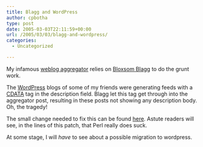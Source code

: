 ```yaml
---
title: Blagg and WordPress
author: cpbotha
type: post
date: 2005-03-03T22:11:59+00:00
url: /2005/03/03/blagg-and-wordpress/
categories:
  - Uncategorized

---
```

My infamous [weblog aggregator][1] relies on [Bloxsom Blagg][2] to do the grunt work.

The [WordPress][3] blogs of some of my friends were generating feeds with a [CDATA][4] tag in the description field. Blagg let this tag get through into the aggregator post, resulting in these posts not showing any description body. Oh, the tragedy!

The small change needed to fix this can be found [here][5]. Astute readers will see, in the lines of this patch, that Perl really does suck.

At some stage, I will _have_ to see about a possible migration to wordpress.

 [1]: http://cpbotha.net/weblogs/
 [2]: http://www.raelity.org/lang/perl/blagg/
 [3]: http://www.wordpress.org/
 [4]: http://msdn.microsoft.com/library/default.asp?url=/library/en-us/xmlsdk/html/xmconCDATAMArkedSections.asp
 [5]: http://cpbotha.net/thingies/blagg-20050303.diff
